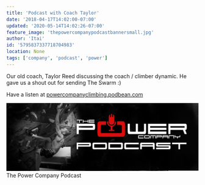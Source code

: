 ```yaml
---
title: 'Podcast with Coach Taylor'
date: '2018-04-17T14:02:00-07:00'
updated: '2020-05-14T14:02:26-07:00'
feature_image: 'thepowercompanypodcastbannersmall.jpg'
author: 'Itai'
id: '5795837337718704983'
location: None
tags: ['company', 'podcast', 'power']
---
```


Our old coach, Taylor Reed discussing the coach / climber dynamic. He gave us a shout out for sending The Swarm :)

Have a listen at [powercompanyclimbing.podbean.com](/images/)

![The Power Company Podcast header image 1](/images/thepowercompanypodcastbannersmall.jpg)The Power Company Podcast

